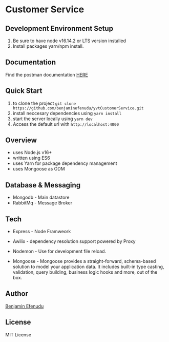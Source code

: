 # Customer Service


## Development Environment Setup

1. Be sure to have node v16.14.2 or LTS version installed
2. Install packages yarn/npm install.


## Documentation
Find the postman documentation [HERE](https://documenter.getpostman.com/view/16946957/UyrDEwSD)


## Quick Start
1. to clone the project `git clone https://github.com/benjaminefenudu/yvtCustomerService.git`
2. install neccesary dependencies using `yarn install`
3. start the server locally using `yarn dev`
4. Access the default url with `http://localhost:4000`


## Overview 
- uses Node.js v16+
- written using ES6
- uses Yarn for package dependency management
- uses Mongoose as ODM


## Database & Messaging
- Mongodb - Main datastore
- RabbitMq - Message Broker


## Tech

- Express - Node Framweork

- Awilix - dependency resolution support powered by Proxy

- Nodemon - Use for development file reload.

- Mongoose - Mongoose provides a straight-forward, schema-based solution to model your application data. It includes built-in type casting, validation, query building, business logic hooks and more, out of the box.


## Author
[Benjamin Efenudu](https://www.linkedin.com/in/benjaminefenudu/)


## License
MIT License